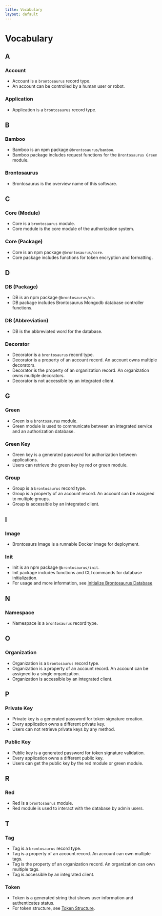 ```yaml
---
title: Vocabulary
layout: default
---
```


# Vocabulary

## A

### Account

-   Account is a `brontosaurus` record type.
-   An account can be controlled by a human user or robot.

### Application

-   Application is a `brontosaurus` record type.

## B

### Bamboo

-   Bamboo is an npm package `@brontosaurus/bamboo`.
-   Bamboo package includes request functions for the `Brontosaurus Green` module.

### Brontosaurus

-   Brontosaurus is the overview name of this software.

## C

### Core (Module)

-   Core is a `brontosaurus` module.
-   Core module is the core module of the authorization system.

### Core (Package)

-   Core is an npm package `@brontosaurus/core`.
-   Core package includes functions for token encryption and formatting.

## D

### DB (Package)

-   DB is an npm package `@brontosaurus/db`.
-   DB package includes Brontosaurus Mongodb database controller functions.

### DB (Abbreviation)

-   DB is the abbreviated word for the database.

### Decorator

-   Decorator is a `brontosaurus` record type.
-   Decorator is a property of an account record. An account owns multiple decorators.
-   Decorator is the property of an organization record. An organization owns multiple decorators.
-   Decorator is not accessible by an integrated client.

## G

### Green

-   Green is a `brontosaurus` module.
-   Green module is used to communicate between an integrated service and an authorization database.

### Green Key

-   Green key is a generated password for authorization between applications.
-   Users can retrieve the green key by red or green module.

### Group

-   Group is a `brontosaurus` record type.
-   Group is a property of an account record. An account can be assigned to multiple groups.
-   Group is accessible by an integrated client.

## I

### Image

-   Brontosaurs Image is a runnable Docker image for deployment.

### Init

-   Init is an npm package `@brontosaurus/init`.
-   Init package includes functions and CLI commands for database initialization.
-   For usage and more information, see [Initialize Brontosaurus Database](./document/init-database)

## N

### Namespace

-   Namespace is a `brontosaurus` record type.

## O

### Organization

-   Organization is a `brontosaurus` record type.
-   Organization is a property of an account record. An account can be assigned to a single organization.
-   Organization is accessible by an integrated client.

## P

### Private Key

-   Private key is a generated password for token signature creation.
-   Every application owns a different private key.
-   Users can not retrieve private keys by any method.

### Public Key

-   Public key is a generated password for token signature validation.
-   Every application owns a different public key.
-   Users can get the public key by the red module or green module.

## R

### Red

-   Red is a `brontosaurus` module.
-   Red module is used to interact with the database by admin users.

## T

### Tag

-   Tag is a `brontosaurus` record type.
-   Tag is a property of an account record. An account can own multiple tags.
-   Tag is the property of an organization record. An organization can own multiple tags.
-   Tag is accessible by an integrated client.

### Token

-   Token is a generated string that shows user information and authenticates status.
-   For token structure, see [Token Structure](./document/token-structure).
